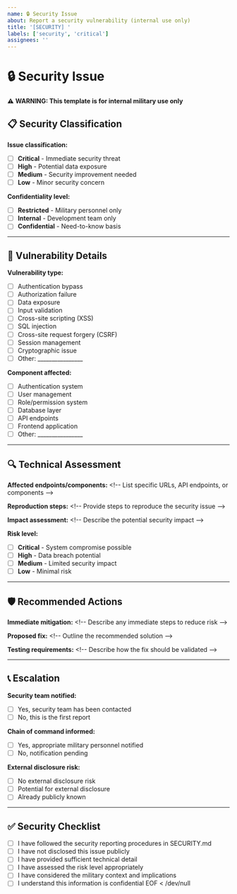```yaml
---
name: 🔒 Security Issue
about: Report a security vulnerability (internal use only)
title: '[SECURITY] '
labels: ['security', 'critical']
assignees: ''
---
```


# 🔒 Security Issue

⚠️ **WARNING: This template is for internal military use only**

## 📋 Security Classification

**Issue classification:**
- [ ] **Critical** - Immediate security threat
- [ ] **High** - Potential data exposure
- [ ] **Medium** - Security improvement needed
- [ ] **Low** - Minor security concern

**Confidentiality level:**
- [ ] **Restricted** - Military personnel only
- [ ] **Internal** - Development team only
- [ ] **Confidential** - Need-to-know basis

---

## 🎯 Vulnerability Details

**Vulnerability type:**
- [ ] Authentication bypass
- [ ] Authorization failure  
- [ ] Data exposure
- [ ] Input validation
- [ ] Cross-site scripting (XSS)
- [ ] SQL injection
- [ ] Cross-site request forgery (CSRF)
- [ ] Session management
- [ ] Cryptographic issue
- [ ] Other: ________________

**Component affected:**
- [ ] Authentication system
- [ ] User management
- [ ] Role/permission system
- [ ] Database layer
- [ ] API endpoints
- [ ] Frontend application
- [ ] Other: ________________

---

## 🔍 Technical Assessment

**Affected endpoints/components:**
<\!-- List specific URLs, API endpoints, or components -->

**Reproduction steps:**
<\!-- Provide steps to reproduce the security issue -->

**Impact assessment:**
<\!-- Describe the potential security impact -->

**Risk level:**
- [ ] **Critical** - System compromise possible
- [ ] **High** - Data breach potential
- [ ] **Medium** - Limited security impact
- [ ] **Low** - Minimal risk

---

## 🛡️ Recommended Actions

**Immediate mitigation:**
<\!-- Describe any immediate steps to reduce risk -->

**Proposed fix:**
<\!-- Outline the recommended solution -->

**Testing requirements:**
<\!-- Describe how the fix should be validated -->

---

## 📞 Escalation

**Security team notified:**
- [ ] Yes, security team has been contacted
- [ ] No, this is the first report

**Chain of command informed:**
- [ ] Yes, appropriate military personnel notified
- [ ] No, notification pending

**External disclosure risk:**
- [ ] No external disclosure risk
- [ ] Potential for external disclosure
- [ ] Already publicly known

---

## ✅ Security Checklist

- [ ] I have followed the security reporting procedures in SECURITY.md
- [ ] I have not disclosed this issue publicly
- [ ] I have provided sufficient technical detail
- [ ] I have assessed the risk level appropriately
- [ ] I have considered the military context and implications
- [ ] I understand this information is confidential
EOF < /dev/null
